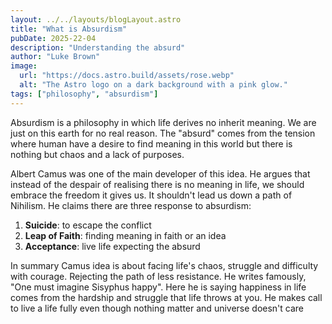 ```yaml
---
layout: ../../layouts/blogLayout.astro
title: "What is Absurdism"
pubDate: 2025-22-04
description: "Understanding the absurd"
author: "Luke Brown"
image:
  url: "https://docs.astro.build/assets/rose.webp"
  alt: "The Astro logo on a dark background with a pink glow."
tags: ["philosophy", "absurdism"]
---
```


Absurdism is a philosophy in which life derives no inherit meaning. We are just on this earth for no real reason. The "absurd" comes from the tension where human have a desire to find meaning in this world but there is nothing but chaos and a lack of purposes.

Albert Camus was one of the main developer of this idea. He argues that instead of the despair of realising there is no meaning in life, we should embrace the freedom it gives us. It shouldn't lead us down a path of Nihilism. He claims there are three response to absurdism:

1. **Suicide**: to escape the conflict
2. **Leap of Faith**: finding meaning in faith or an idea
3. **Acceptance**: live life expecting the absurd

In summary Camus idea is about facing life's chaos, struggle and difficulty with courage. Rejecting the path of less resistance. He writes famously, "One must imagine Sisyphus happy". Here he is saying happiness in life comes from the hardship and struggle that life throws at you. He makes call to live a life fully even though nothing matter and universe doesn't care
